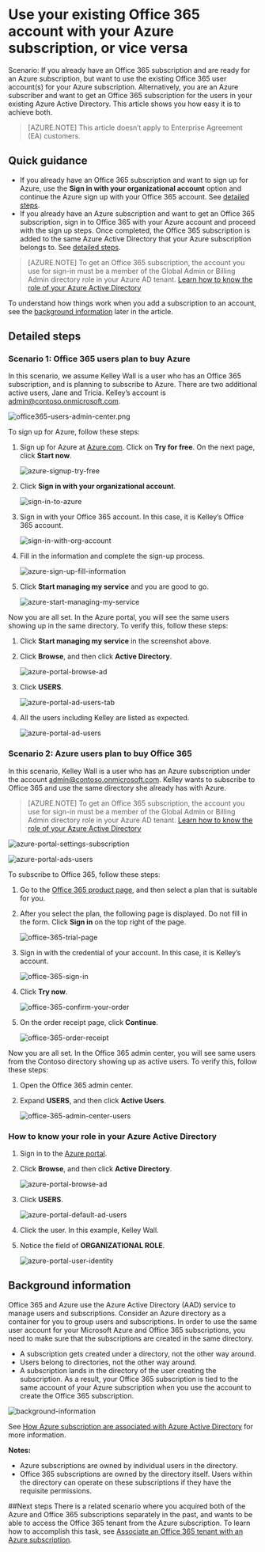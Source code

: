 <properties
	pageTitle="Share a single Azure AD tenant across Office 365 and Azure subscriptions | Microsoft Azure"
	description="Learn how to share your Office 365 Azure AD tenant and its users with your Azure subscription, or vice versa"
	services=""
	documentationCenter=""
	authors="jiangchen79"
	manager="mbaldwin"
	editor=""
	tags="billing,top-support-issue"/>

<tags
	ms.service="billing"
	ms.workload="na"
	ms.tgt_pltfrm="ibiza"
	ms.devlang="na"
	ms.topic="article"
	ms.date="06/20/2016"
	ms.author="cjiang"/>

# Use your existing Office 365 account with your Azure subscription, or vice versa
Scenario: If you already have an Office 365 subscription and are ready for an Azure subscription, but want to use the existing Office 365 user account(s) for your Azure subscription. Alternatively, you are an Azure subscriber and want to get an Office 365 subscription for the users in your existing Azure Active Directory. This article shows you how easy it is to achieve both.

> [AZURE.NOTE] This article doesn’t apply to Enterprise Agreement (EA) customers.

## Quick guidance

- If you already have an Office 365 subscription and want to sign up for Azure, use the **Sign in with your organizational account** option and continue the Azure sign up with your Office 365 account. See [detailed steps](#s1).
- If you already have an Azure subscription and want to get an Office 365 subscription, sign in to Office 365 with your Azure account and proceed with the sign up steps. Once completed, the Office 365 subscription is added to the same Azure Active Directory that your Azure subscription belongs to. See [detailed steps](#s2).

>[AZURE.NOTE] To get an Office 365 subscription, the account you use for sign-in must be a member of the Global Admin or Billing Admin directory role in your Azure AD tenant. [Learn how to know the role of your Azure Active Directory](#how-to-know-your-role-in-your-azure-active-directory)

To understand how things work when you add a subscription to an account, see the [background information](#background-information) later in the article.

## Detailed steps
<a id="s1"></a>
### Scenario 1: Office 365 users plan to buy Azure
In this scenario, we assume Kelley Wall is a user who has an Office 365 subscription, and is planning to subscribe to Azure. There are two additional active users, Jane and Tricia. Kelley’s account is admin@contoso.onmicrosoft.com.

![office365-users-admin-center.png](./media/billing-use-existing-office-365-account-azure-subscription/1-office365-users-admin-center.png)

To sign up for Azure, follow these steps:

1. Sign up for Azure at [Azure.com](https://azure.microsoft.com/). Click on **Try for free**. On the next page, click **Start now**.

	![azure-signup-try-free](./media/billing-use-existing-office-365-account-azure-subscription/2-azure-signup-try-free.png)

2. Click **Sign in with your organizational account**.

	![sign-in-to-azure](./media/billing-use-existing-office-365-account-azure-subscription/3-sign-in-to-azure.png)

3. Sign in with your Office 365 account. In this case, it is Kelley’s Office 365 account.

	![sign-in-with-org-account](./media/billing-use-existing-office-365-account-azure-subscription/4-sign-in-with-org-account.png)

4. Fill in the information and complete the sign-up process.

	![azure-sign-up-fill-information](./media/billing-use-existing-office-365-account-azure-subscription/5-azure-sign-up-fill-information.png)

5. Click **Start managing my service** and you are good to go.

	![azure-start-managing-my-service](./media/billing-use-existing-office-365-account-azure-subscription/6-azure-start-managing-my-service.png)

Now you are all set. In the Azure portal, you will see the same users showing up in the same directory. To verify this, follow these steps:

1. Click **Start managing my service** in the screenshot above.
2. Click **Browse**, and then click **Active Directory**.

	![azure-portal-browse-ad](./media/billing-use-existing-office-365-account-azure-subscription/7-azure-portal-browse-ad.png)

3. Click **USERS**.

	![azure-portal-ad-users-tab](./media/billing-use-existing-office-365-account-azure-subscription/8-azure-portal-ad-users-tab.png)

4. All the users including Kelley are listed as expected.

	![azure-portal-ad-users](./media/billing-use-existing-office-365-account-azure-subscription/9-azure-portal-ad-users.png)

<a id="s2"></a>
### Scenario 2: Azure users plan to buy Office 365

In this scenario, Kelley Wall is a user who has an Azure subscription under the account admin@contoso.onmicrosoft.com. Kelley wants to subscribe to Office 365 and use the same directory she already has with Azure.

>[AZURE.NOTE] To get an Office 365 subscription, the account you use for sign-in must be a member of the Global Admin or Billing Admin directory role in your Azure AD tenant. [Learn how to know the role of your Azure Active Directory](#how-to-know-your-role-in-your-azure-active-directory)

![azure-portal-settings-subscription](./media/billing-use-existing-office-365-account-azure-subscription/10-azure-portal-settings-subscription.png)

![azure-portal-ads-users](./media/billing-use-existing-office-365-account-azure-subscription/11-azure-portal-ads-users.png)

To subscribe to Office 365, follow these steps:

1. Go to the [Office 365 product page](https://products.office.com/business), and then select a plan that is suitable for you.
2. After you select the plan, the following page is displayed. Do not fill in the form. Click **Sign in** on the top right of the page.

	![office-365-trial-page](./media/billing-use-existing-office-365-account-azure-subscription/12-office-365-trial-page.png)

3. Sign in with the credential of your account. In this case, it is Kelley’s account.

	![office-365-sign-in](./media/billing-use-existing-office-365-account-azure-subscription/13-office-365-sign-in.png)

4. Click **Try now**.

	![office-365-confirm-your-order](./media/billing-use-existing-office-365-account-azure-subscription/14-office-365-confirm-your-order.png)

5. On the order receipt page, click **Continue**.

	![office-365-order-receipt](./media/billing-use-existing-office-365-account-azure-subscription/15-office-365-order-receipt.png)

Now you are all set. In the Office 365 admin center, you will see same users from the Contoso directory showing up as active users. To verify this, follow these steps:

1. Open the Office 365 admin center.
2. Expand **USERS**, and then click **Active Users**.

	![office-365-admin-center-users](./media/billing-use-existing-office-365-account-azure-subscription/16-office-365-admin-center-users.png)

### How to know your role in your Azure Active Directory

1. Sign in to the [Azure portal](https://portal.azure.com/).
2. Click **Browse**, and then click **Active Directory**.

	![azure-portal-browse-ad](./media/billing-use-existing-office-365-account-azure-subscription/7-azure-portal-browse-ad.png)

3. Click **USERS**.

	![azure-portal-default-ad-users](./media/billing-use-existing-office-365-account-azure-subscription/17-azure-portal-default-ad-users.png)

4. Click the user. In this example, Kelley Wall.
5. Notice the field of **ORGANIZATIONAL ROLE**.

	![azure-portal-user-identity](./media/billing-use-existing-office-365-account-azure-subscription/18-azure-portal-user-identity.png)

## Background information
Office 365 and Azure use the Azure Active Directory (AAD) service to manage users and subscriptions. Consider an Azure directory as a container for you to group users and subscriptions. In order to use the same user account for your Microsoft Azure and Office 365 subscriptions, you need to make sure that the subscriptions are created in the same directory.

- A subscription gets created under a directory, not the other way around.
- Users belong to directories, not the other way around.
- A subscription lands in the directory of the user creating the subscription. As a result, your Office 365 subscription is tied to the same account of your Azure subscription when you use the account to create the Office 365 subscription.

![background-information](./media/billing-use-existing-office-365-account-azure-subscription/19-background-information.png)

See [How Azure subscription are associated with Azure Active Directory](./active-directory/active-directory-how-subscriptions-associated-directory.md) for more information.

**Notes:**

- Azure subscriptions are owned by individual users in the directory.
- Office 365 subscriptions are owned by the directory itself. Users within the directory can operate on these subscriptions if they have the requisite permissions.

##Next steps
There is a related scenario where you acquired both of the Azure and Office 365 subscriptions separately in the past, and wants to be able to access the Office 365 tenant from the Azure subscription. To learn how to accomplish this task, see [Associate an Office 365 tenant with an Azure subscription](billing-add-office-365-tenant-to-azure-subscription.md).
